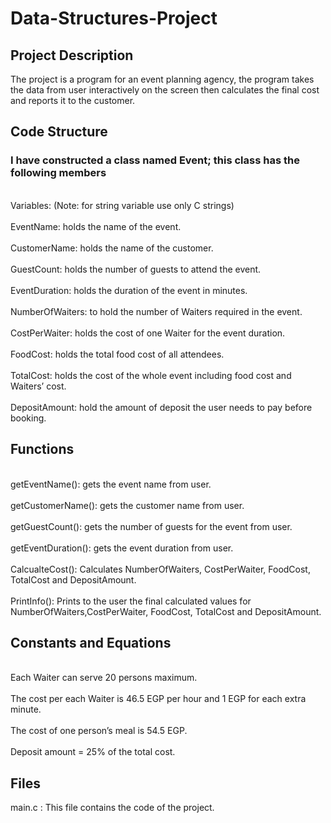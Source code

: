 <h1>Data-Structures-Project</h1>
  <h2>Project Description</h2>
    <p>The project is a program for an event planning agency, the program takes the 
       data from user interactively on the screen then calculates the final cost and reports it to the 
       customer.
    </p>
    <h2>Code Structure</h2>
      <h3>I have constructed a class named Event; this class has the following members</h3>
      <p>
         <br>Variables: (Note: for string variable use only C strings)</br>
         <br>EventName: holds the name of the event.</br>
         <br>CustomerName: holds the name of the customer.</br>
         <br>GuestCount: holds the number of guests to attend the event.</br>
         <br>EventDuration: holds the duration of the event in minutes.</br>
         <br>NumberOfWaiters: to hold the number of Waiters required in the event.</br>
         <br>CostPerWaiter: holds the cost of one Waiter for the event duration.</br>
         <br>FoodCost: holds the total food cost of all attendees.</br>
         <br>TotalCost: holds the cost of the whole event including food cost and Waiters’ cost.</br>
         <br>DepositAmount: hold the amount of deposit the user needs to pay before booking.</br>
      </p>
    <h2>Functions</h2>
      <p>
        <br>getEventName(): gets the event name from user.</br>
        <br>getCustomerName(): gets the customer name from user.</br>
        <br>getGuestCount(): gets the number of guests for the event from user.</br>
        <br>getEventDuration(): gets the event duration from user.</br>
        <br>CalcualteCost(): Calculates NumberOfWaiters, CostPerWaiter, FoodCost, TotalCost and DepositAmount.</br>
        <br>PrintInfo(): Prints to the user the final calculated values for NumberOfWaiters,CostPerWaiter, FoodCost, TotalCost and DepositAmount.</br>
      </p>
    <h2>Constants and Equations</h2>
      <p>
        <br>Each Waiter can serve 20 persons maximum.</br>
        <br>The cost per each Waiter is 46.5 EGP per hour and 1 EGP for each extra minute.</br>
        <br>The cost of one person’s meal is 54.5 EGP.</br>
        <br>Deposit amount = 25% of the total cost.</br>
      </p>
  <h2>Files</h2>
    <p>main.c : This file contains the code of the project.</p>
